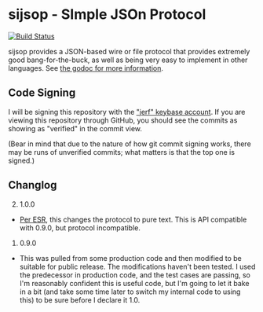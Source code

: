 sijsop - SImple JSOn Protocol
=============================

[![Build Status](https://travis-ci.org/thejerf/sijsop.png?branch=master)](https://travis-ci.org/thejerf/sijsop)

sijsop provides a JSON-based wire or file protocol that provides extremely
good bang-for-the-buck, as well as being very easy to implement in other
languages. See
[the godoc for more information](http://godoc.org/github.com/thejerf/sijsop).

Code Signing
------------

I will be signing this repository with
the ["jerf" keybase account](https://keybase.io/jerf). If you are viewing
this repository through GitHub, you should see the commits as showing as
"verified" in the commit view.

(Bear in mind that due to the nature of how git commit signing works, there
may be runs of unverified commits; what matters is that the top one is
signed.)

Changlog
--------

2. 1.0.0
  * [Per ESR](http://esr.ibiblio.org/?p=8254#comment-2202065), this changes
    the protocol to pure text. This is API compatible with 0.9.0, but
    protocol incompatible.
1. 0.9.0
  * This was pulled from some production code and then modified to be
    suitable for public release. The modifications haven't been tested. I
    used the predecessor in production code, and the test cases are
    passing, so I'm reasonably confident this is useful code, but I'm going
    to let it bake in a bit (and take some time later to switch my internal
    code to using this) to be sure before I declare it 1.0.
